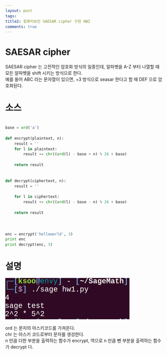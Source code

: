 ```yaml
---
layout: post
tags: 
title2: 컴퓨터보안 SAESAR cipher 구현 HW2
comments: true
---
```



# SAESAR cipher
SAESAR cipher 는 고전적인 암호화 방식의 일종인데, 알파벳을 A-Z 부터 나열할 때 모든 알파벳을 shift 시키는 방식으로 한다.  
예를 들어 ABC 라는 문자열이 있으면, +3 방식으로 seasar 한다고 할 때 DEF 으로 암호화된다.  

# 소스 

``` python

base = ord('a')

def encrypt(plaintext, n):
    result = '' 
    for l in plaintext:
        result += chr((ord(l) - base + n) % 26 + base)

    return result


def decrypt(ciphertext, n):
    result = ''

    for l in ciphertext:
        result += chr((ord(l) - base - n) % 26 + base)

    return result



enc = encrypt('helloworld', 3)
print enc
print decrypt(enc, 3)
``` 

# 설명

![](../images/comsecure/hw1.png)  

ord 는 문자의 아스키코드를 가져온다.  
chr 는 아스키 코드로부터 문자를 생성한다.  
n 만큼 더한 부분을 출력하는 함수가 encrypt, 역으로 n 만큼 뺀 부분을 출력하는 함수가 decrypt 다.  







